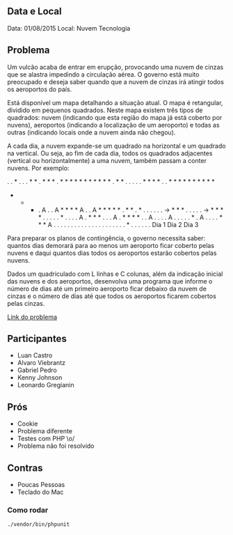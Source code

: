 
## Data e Local
Data: 01/08/2015
Local: Nuvem Tecnologia


## Problema

Um vulcão acaba de entrar em erupção, provocando uma nuvem de cinzas que se alastra impedindo a circulação aérea. O governo está muito preocupado e deseja saber quando que a nuvem de cinzas irá atingir todos os aeroportos do país.

Está disponível um mapa detalhando a situação atual. O mapa é retangular, dividido em pequenos quadrados. Neste mapa existem três tipos de quadrados: nuvem (indicando que esta região do mapa já está coberto por nuvens), aeroportos (indicando a localização de um aeroporto) e todas as outras (indicando locais onde a nuvem ainda não chegou).

A cada dia, a nuvem expande-se um quadrado na horizontal e um quadrado na vertical. Ou seja, ao fim de cada dia, todos os quadrados adjacentes (vertical ou horizontalmente) a uma nuvem, também passam a conter nuvens. Por exemplo:

. . * . . . * *      . * * * . * * *     * * * * * * * *
. * * . . . . .      * * * * . . * *     * * * * * * * *
* * * . A . . A      * * * * A . . A     * * * * * . * *
. * . . . . . .  ->  * * * . . . . .  -> * * * * . . . .
. * . . . . A .      * * * . . . A .     * * * * . . A .
. . . A . . . .      . * . A . . . .     * * * A . . . .
. . . . . . . .      . . . . . . . .     . * . . . . . .
     Dia 1                Dia 2               Dia 3

Para preparar os planos de contingência, o governo necessita saber: quantos dias demorará para ao menos um aeroporto ficar coberto pelas nuvens e daqui quantos dias todos os aeroportos estarão cobertos pelas nuvens.

Dados um quadriculado com L linhas e C colunas, além da indicação inicial das nuvens e dos aeroportos, desenvolva uma programa que informe o número de dias até um primeiro aeroporto ficar debaixo da nuvem de cinzas e o número de dias até que todos os aeroportos ficarem cobertos pelas cinzas.

[Link do problema](http://dojopuzzles.com/problemas/exibe/nuvem-de-cinzas/)

## Participantes 

 * Luan Castro 
 * Alvaro Viebrantz
 * Gabriel Pedro
 * Kenny Johnson
 * Leonardo Gregianin

## Prós 

 * Cookie
 * Problema diferente
 * Testes com PHP \o/
 * Problema não foi resolvido

## Contras
 
 * Poucas Pessoas
 * Teclado do Mac


### Como rodar
```shell
./vendor/bin/phpunit
```
